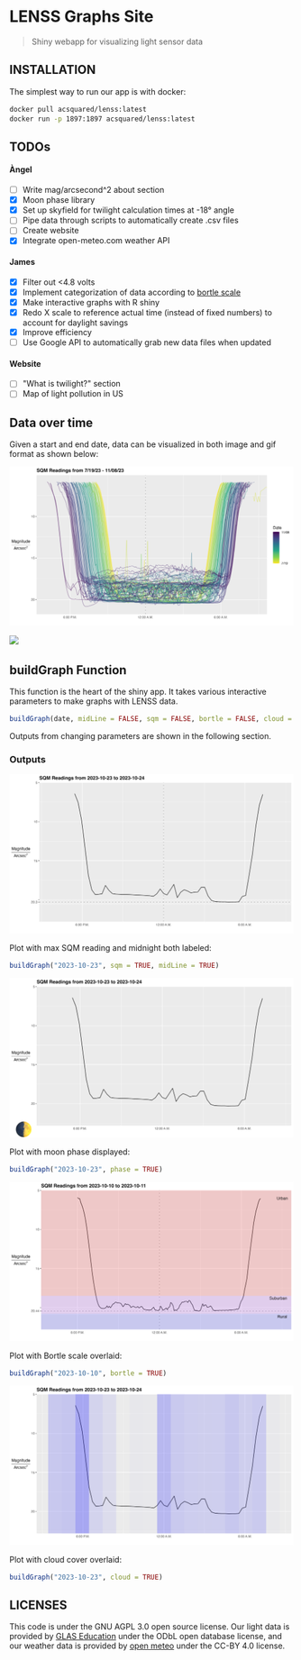 <!-- SPDX-FileCopyrightText: 2024 GLAS Education <angel@glaseducation.org> -->
<!-- SPDX-License-Identifier: AGPL-3.0-only -->
# LENSS Graphs Site

> Shiny webapp for visualizing light sensor data

## INSTALLATION

The simplest way to run our app is with docker:

```sh
docker pull acsquared/lenss:latest
docker run -p 1897:1897 acsquared/lenss:latest
```

## TODOs

#### Àngel

- [ ] Write mag/arcsecond^2 about section
- [x] Moon phase library
- [x] Set up skyfield for twilight calculation times at -18° angle
- [ ] Pipe data through scripts to automatically create .csv files
- [ ] Create website
- [x] Integrate open-meteo.com weather API

#### James

- [x] Filter out <4.8 volts
- [x] Implement categorization of data according to [bortle
      scale](https://en.wikipedia.org/wiki/Bortle_scale)
- [x] Make interactive graphs with R shiny
- [x] Redo X scale to reference actual time (instead of fixed numbers) to
      account for daylight savings
- [x] Improve efficiency
- [ ] Use Google API to automatically grab new data files when updated

#### Website

- [ ] "What is twilight?" section
- [ ] Map of light pollution in US

## Data over time

Given a start and end date, data can be visualized in both image and gif format
as shown below:

![](https://github.com/jamesspalding/LENSS/blob/main/Images/combinedPlot.png)

![](https://github.com/jamesspalding/LENSS/blob/main/Images/Animation.gif)

## buildGraph Function

This function is the heart of the shiny app. It takes various interactive
parameters to make graphs with LENSS data.

```r
buildGraph(date, midLine = FALSE, sqm = FALSE, bortle = FALSE, cloud = FALSE, phase = FALSE, save = FALSE, size = c(3201,1800))
```

Outputs from changing parameters are shown in the following section.

### Outputs

![](https://github.com/jamesspalding/LENSS/blob/main/Images/plot_2023-10-23_mid_maxsqm.png)

Plot with max SQM reading and midnight both labeled:

```r
buildGraph("2023-10-23", sqm = TRUE, midLine = TRUE)
```

![](https://github.com/jamesspalding/LENSS/blob/main/Images/plot_2023-10-23_emoji.png)

Plot with moon phase displayed:

```r
buildGraph("2023-10-23", phase = TRUE)
```

![](https://github.com/jamesspalding/LENSS/blob/main/Images/plot_2023-10-10_mid_maxsqm_bortle.png)

Plot with Bortle scale overlaid:

```r
buildGraph("2023-10-10", bortle = TRUE)
```

![](https://github.com/jamesspalding/LENSS/blob/main/Images/plot_2023-10-23_cloudcover.png)

Plot with cloud cover overlaid:

```r
buildGraph("2023-10-23", cloud = TRUE)
```

## LICENSES

This code is under the GNU AGPL 3.0 open source license. Our light data is
provided by [GLAS Education](https://glaseducation.org) under the ODbL open
database license, and our weather data is provided by [open
meteo](https://open-meteo.com) under the CC-BY 4.0 license.

